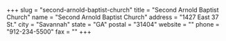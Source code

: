 +++
slug = "second-arnold-baptist-church"
title = "Second Arnold Baptist Church"
name = "Second Arnold Baptist Church"
address = "1427 East 37 St."
city = "Savannah"
state = "GA"
postal = "31404"
website = ""
phone = "912-234-5500"
fax = ""
+++
